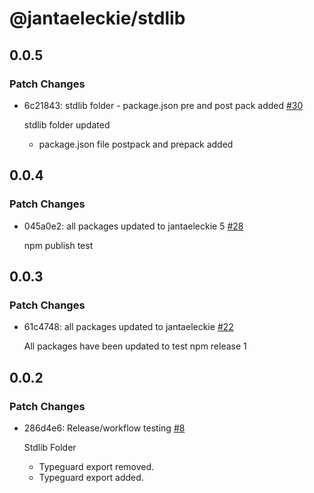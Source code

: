 # @jantaeleckie/stdlib

## 0.0.5

### Patch Changes

- 6c21843: stdlib folder - package.json pre and post pack added
  [#30](https://github.com/JantaeLeckie/frontier_test/pull/30)

  stdlib folder updated

  - package.json file postpack and prepack added

## 0.0.4

### Patch Changes

- 045a0e2: all packages updated to jantaeleckie 5
  [#28](https://github.com/JantaeLeckie/frontier_test/pull/28)

  npm publish test

## 0.0.3

### Patch Changes

- 61c4748: all packages updated to jantaeleckie
  [#22](https://github.com/JantaeLeckie/frontier_test/pull/22)

  All packages have been updated to test npm release 1

## 0.0.2

### Patch Changes

- 286d4e6: Release/workflow testing
  [#8](https://github.com/JantaeLeckie/frontier_test/pull/8)

  Stdlib Folder

  - Typeguard export removed.
  - Typeguard export added.
